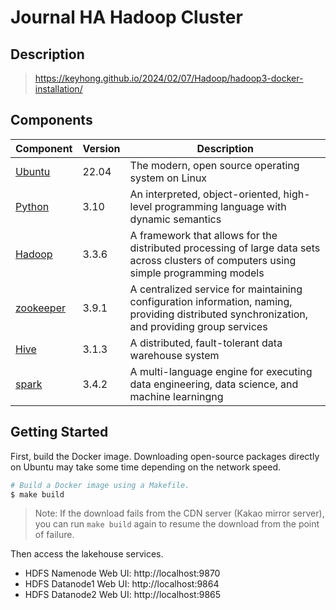 # Journal HA Hadoop Cluster

## Description
> https://keyhong.github.io/2024/02/07/Hadoop/hadoop3-docker-installation/

## Components

| Component                                  | Version | Description              |
|--------------------------------------------|---------|--------------------------|
| [Ubuntu](https://ubuntu.com/)              | 22.04   | The modern, open source operating system on Linux |
| [Python](https://www.python.org/)          | 3.10    | An interpreted, object-oriented, high-level programming language with dynamic semantics |
| [Hadoop](https://hadoop.apache.org/)       | 3.3.6   | A framework that allows for the distributed processing of large data sets across clusters of computers using simple programming models |
| [zookeeper](https://zookeeper.apache.org/) | 3.9.1   | A centralized service for maintaining configuration information, naming, providing distributed synchronization, and providing group services | 
| [Hive](https://hive.apache.org/)           | 3.1.3   | A distributed, fault-tolerant data warehouse system | 
| [spark](https://spark.apache.org/)         | 3.4.2   | A multi-language engine for executing data engineering, data science, and machine learningng |

## Getting Started

First, build the Docker image. Downloading open-source packages directly on Ubuntu may take some time depending on the network speed.

```bash
# Build a Docker image using a Makefile.
$ make build
```

> Note: If the download fails from the CDN server (Kakao mirror server), you can run `make build` again to resume the download from the point of failure. 

Then access the lakehouse services.

- HDFS Namenode Web UI: http://localhost:9870
- HDFS Datanode1 Web UI: http://localhost:9864
- HDFS Datanode2 Web UI: http://localhost:9865

<br/>
